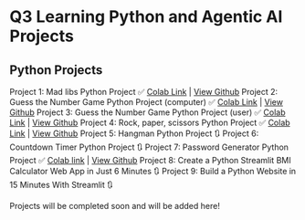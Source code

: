 # Q3 Learning Python and Agentic AI Projects

## Python Projects
Project 1: Mad libs Python Project ✅ [Colab Link](https://colab.research.google.com/drive/1XWpn9v36jS9aC0K_wgaEjcAIdrrKlO-I?usp=sharing) | [View Github](/1%20Madlibs/)
Project 2: Guess the Number Game Python Project (computer) ✅ [Colab Link](https://colab.research.google.com/drive/1nCiuNhl1rKvz7KyvdOMYXOVmvfTY__b_?usp=sharing) | [View Github](/2%20Number%20Guess%20Game%20Computer/)
Project 3: Guess the Number Game Python Project (user) ✅ [Colab Link](https://colab.research.google.com/drive/1HBAx7Zyize4x4_6WFkex7LVZ4gPvdYqM?usp=sharing) | [View Github](/3%20Number%20Guess%20Game%20User/)
Project 4: Rock, paper, scissors Python Project ✅ [Colab Link](https://colab.research.google.com/drive/19Nwt1NzU3-KwEiDPZ4tGJ2o254CVknJO?usp=sharing) | [View Github](/4%20Rock%20Paper%20Scissors%20Game/)
Project 5: Hangman Python Project 🔃
Project 6: Countdown Timer Python Project 🔃
Project 7: Password Generator Python Project ✅ [Colab link](https://colab.research.google.com/drive/1AhxdkRuvi4U0OvC4X97iQDBRSCdRve0o) | [View Github](/7%20Random%20Password%20Generator)
Project 8: Create a Python Streamlit BMI Calculator Web App in Just 6 Minutes 🔃
Project 9: Build a Python Website in 15 Minutes With Streamlit 🔃

Projects will be completed soon and will be added here!